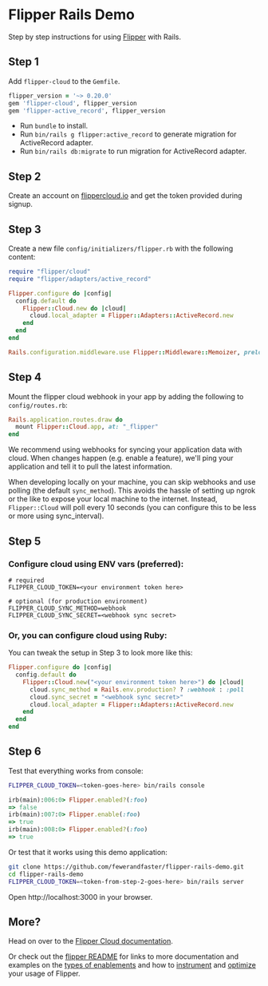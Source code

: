 # Flipper Rails Demo

Step by step instructions for using [Flipper](https://flippercloud.io) with Rails.

## Step 1

Add `flipper-cloud` to the `Gemfile`.

```ruby
flipper_version = '~> 0.20.0'
gem 'flipper-cloud', flipper_version
gem 'flipper-active_record', flipper_version
```

* Run `bundle` to install.
* Run `bin/rails g flipper:active_record` to generate migration for ActiveRecord adapter.
* Run `bin/rails db:migrate` to run migration for ActiveRecord adapter.

## Step 2

Create an account on [flippercloud.io](https://flippercloud.io) and get the token provided during signup.

## Step 3

Create a new file `config/initializers/flipper.rb` with the following content:

```ruby
require "flipper/cloud"
require "flipper/adapters/active_record"

Flipper.configure do |config|
  config.default do
    Flipper::Cloud.new do |cloud|
      cloud.local_adapter = Flipper::Adapters::ActiveRecord.new
    end
  end
end

Rails.configuration.middleware.use Flipper::Middleware::Memoizer, preload_all: true
```

## Step 4

Mount the flipper cloud webhook in your app by adding the following to `config/routes.rb`:

```ruby
Rails.application.routes.draw do
  mount Flipper::Cloud.app, at: "_flipper"
end
```

We recommend using webhooks for syncing your application data with cloud. When changes happen (e.g. enable a feature), we'll ping your application and tell it to pull the latest information.

When developing locally on your machine, you can skip webhooks and use polling (the default `sync_method`). This avoids the hassle of setting up ngrok or the like to expose your local machine to the internet. Instead, `Flipper::Cloud` will poll every 10 seconds (you can configure this to be less or more using sync_interval).

## Step 5

### Configure cloud using ENV vars (preferred):

```
# required
FLIPPER_CLOUD_TOKEN=<your environment token here>

# optional (for production environment)
FLIPPER_CLOUD_SYNC_METHOD=webhook
FLIPPER_CLOUD_SYNC_SECRET=<webhook sync secret>
```

### Or, you can configure cloud using Ruby:

You can tweak the setup in Step 3 to look more like this:

```ruby
Flipper.configure do |config|
  config.default do
    Flipper::Cloud.new("<your environment token here>") do |cloud|
      cloud.sync_method = Rails.env.production? ? :webhook : :poll
      cloud.sync_secret = "<webhook sync secret>"
      cloud.local_adapter = Flipper::Adapters::ActiveRecord.new
    end
  end
end
```

## Step 6

Test that everything works from console:

```bash
FLIPPER_CLOUD_TOKEN=<token-goes-here> bin/rails console
```

```ruby
irb(main):006:0> Flipper.enabled?(:foo)
=> false
irb(main):007:0> Flipper.enable(:foo)
=> true
irb(main):008:0> Flipper.enabled?(:foo)
=> true
```

Or test that it works using this demo application:

```bash
git clone https://github.com/fewerandfaster/flipper-rails-demo.git
cd flipper-rails-demo
FLIPPER_CLOUD_TOKEN=<token-from-step-2-goes-here> bin/rails server
```

Open http://localhost:3000 in your browser.

## More?

Head on over to the [Flipper Cloud documentation](https://www.flippercloud.io/docs).

Or check out the [flipper README](https://github.com/jnunemaker/flipper) for links to more documentation and examples on the [types of enablements](https://github.com/jnunemaker/flipper/blob/master/docs/Gates.md) and how to [instrument](https://github.com/jnunemaker/flipper/blob/master/docs/Instrumentation.md) and [optimize](https://github.com/jnunemaker/flipper/blob/master/docs/Optimization.md) your usage of Flipper.
